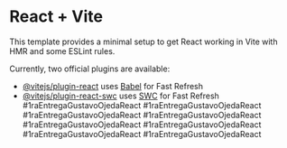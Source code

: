 # React + Vite

This template provides a minimal setup to get React working in Vite with HMR and some ESLint rules.

Currently, two official plugins are available:

- [@vitejs/plugin-react](https://github.com/vitejs/vite-plugin-react/blob/main/packages/plugin-react/README.md) uses [Babel](https://babeljs.io/) for Fast Refresh
- [@vitejs/plugin-react-swc](https://github.com/vitejs/vite-plugin-react-swc) uses [SWC](https://swc.rs/) for Fast Refresh
#1raEntregaGustavoOjedaReact
#1raEntregaGustavoOjedaReact
#1raEntregaGustavoOjedaReact
#1raEntregaGustavoOjedaReact
#1raEntregaGustavoOjedaReact
#1raEntregaGustavoOjedaReact
#1raEntregaGustavoOjedaReact
#1raEntregaGustavoOjedaReact
